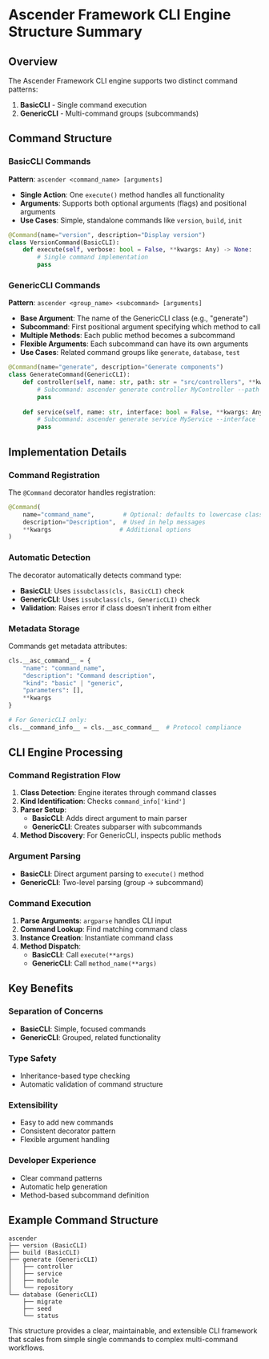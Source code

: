 # Ascender Framework CLI Engine Structure Summary

## Overview

The Ascender Framework CLI engine supports two distinct command patterns:

1. **BasicCLI** - Single command execution
2. **GenericCLI** - Multi-command groups (subcommands)

## Command Structure

### BasicCLI Commands

**Pattern**: `ascender <command_name> [arguments]`

- **Single Action**: One `execute()` method handles all functionality
- **Arguments**: Supports both optional arguments (flags) and positional arguments
- **Use Cases**: Simple, standalone commands like `version`, `build`, `init`

```python
@Command(name="version", description="Display version")
class VersionCommand(BasicCLI):
    def execute(self, verbose: bool = False, **kwargs: Any) -> None:
        # Single command implementation
        pass
```

### GenericCLI Commands  

**Pattern**: `ascender <group_name> <subcommand> [arguments]`

- **Base Argument**: The name of the GenericCLI class (e.g., "generate")
- **Subcommand**: First positional argument specifying which method to call
- **Multiple Methods**: Each public method becomes a subcommand
- **Flexible Arguments**: Each subcommand can have its own arguments
- **Use Cases**: Related command groups like `generate`, `database`, `test`

```python
@Command(name="generate", description="Generate components")
class GenerateCommand(GenericCLI):
    def controller(self, name: str, path: str = "src/controllers", **kwargs: Any) -> None:
        # Subcommand: ascender generate controller MyController --path custom/path
        pass
        
    def service(self, name: str, interface: bool = False, **kwargs: Any) -> None:
        # Subcommand: ascender generate service MyService --interface
        pass
```

## Implementation Details

### Command Registration

The `@Command` decorator handles registration:

```python
@Command(
    name="command_name",        # Optional: defaults to lowercase class name
    description="Description",  # Used in help messages
    **kwargs                   # Additional options
)
```

### Automatic Detection

The decorator automatically detects command type:

- **BasicCLI**: Uses `issubclass(cls, BasicCLI)` check
- **GenericCLI**: Uses `issubclass(cls, GenericCLI)` check
- **Validation**: Raises error if class doesn't inherit from either

### Metadata Storage

Commands get metadata attributes:

```python
cls.__asc_command__ = {
    "name": "command_name",
    "description": "Command description", 
    "kind": "basic" | "generic",
    "parameters": [],
    **kwargs
}

# For GenericCLI only:
cls.__command_info__ = cls.__asc_command__  # Protocol compliance
```

## CLI Engine Processing

### Command Registration Flow

1. **Class Detection**: Engine iterates through command classes
2. **Kind Identification**: Checks `command_info['kind']`
3. **Parser Setup**:
   - **BasicCLI**: Adds direct argument to main parser
   - **GenericCLI**: Creates subparser with subcommands
4. **Method Discovery**: For GenericCLI, inspects public methods

### Argument Parsing

- **BasicCLI**: Direct argument parsing to `execute()` method
- **GenericCLI**: Two-level parsing (group → subcommand)

### Command Execution

1. **Parse Arguments**: `argparse` handles CLI input
2. **Command Lookup**: Find matching command class
3. **Instance Creation**: Instantiate command class
4. **Method Dispatch**:
   - **BasicCLI**: Call `execute(**args)`
   - **GenericCLI**: Call `method_name(**args)`

## Key Benefits

### Separation of Concerns
- **BasicCLI**: Simple, focused commands
- **GenericCLI**: Grouped, related functionality

### Type Safety
- Inheritance-based type checking
- Automatic validation of command structure

### Extensibility
- Easy to add new commands
- Consistent decorator pattern
- Flexible argument handling

### Developer Experience
- Clear command patterns
- Automatic help generation
- Method-based subcommand definition

## Example Command Structure

```
ascender
├── version (BasicCLI)
├── build (BasicCLI)
├── generate (GenericCLI)
│   ├── controller
│   ├── service
│   ├── module
│   └── repository
└── database (GenericCLI)
    ├── migrate
    ├── seed
    └── status
```

This structure provides a clear, maintainable, and extensible CLI framework that scales from simple single commands to complex multi-command workflows.
